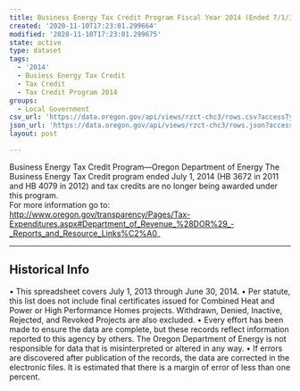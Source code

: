 ```yaml
---
title: Business Energy Tax Credit Program Fiscal Year 2014 (Ended 7/1/14)
created: '2020-11-10T17:23:01.299664'
modified: '2020-11-10T17:23:01.299675'
state: active
type: dataset
tags:
  - '2014'
  - Busiess Energy Tax Credit
  - Tax Credit
  - Tax Credit Program 2014
groups:
  - Local Government
csv_url: 'https://data.oregon.gov/api/views/rzct-chc3/rows.csv?accessType=DOWNLOAD'
json_url: 'https://data.oregon.gov/api/views/rzct-chc3/rows.json?accessType=DOWNLOAD'
layout: post

---
```

Business Energy Tax Credit Program—Oregon Department of Energy  The Business Energy Tax Credit program ended July 1, 2014  (HB 3672 in 2011 and HB 4079 in 2012) and tax credits are no longer being awarded under this program.  
For more information go to: http://www.oregon.gov/transparency/Pages/Tax-Expenditures.aspx#Department_of_Revenue_%28DOR%29_-_Reports_and_Resource_Links%C2%A0_

------------------
Historical Info
--------------------
•	This spreadsheet covers July 1, 2013 through June 30, 2014.
•	Per statute, this list does not include final certificates issued for Combined Heat and Power or High Performance Homes projects. Withdrawn, Denied, Inactive, Rejected, and Revoked Projects are also excluded.
•	Every effort has been made to ensure the data are complete, but these records reflect information reported to this agency by others. The Oregon Department of Energy is not responsible for data that is misinterpreted or altered in any way.
•	If errors are discovered after publication of the records, the data are corrected in the electronic files.  It is estimated that there is a margin of error of less than one percent.
